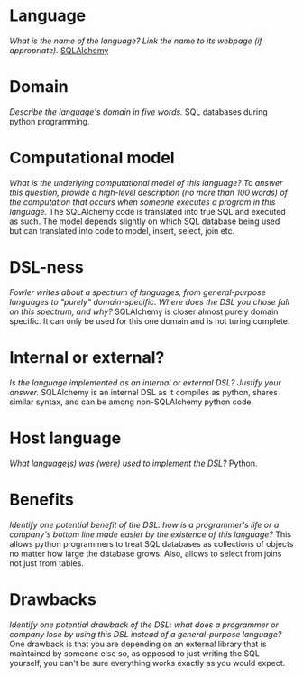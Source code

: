 # Language
_What is the name of the language? Link the name to its webpage 
(if appropriate)._
[SQLAlchemy](http://www.sqlalchemy.org)

# Domain
_Describe the language's domain in five words._
SQL databases during python programming.

# Computational model
_What is the underlying computational model of this language? To answer this 
question, provide a high-level description (no more than 100 words) of the 
computation that occurs when someone executes a program in this language._
The SQLAlchemy code is translated into true SQL and executed as such. The model depends slightly on which SQL database being used but can translated into code to model, insert, select, join etc.


# DSL-ness
_Fowler writes about a spectrum of languages, from general-purpose languages to 
"purely" domain-specific. Where does the DSL you chose fall on this spectrum, 
and why?_ 
SQLAlchemy is closer almost purely domain specific. It can only be used for this one domain and is not turing complete.


# Internal or external?
_Is the language implemented as an internal or external DSL? 
Justify your answer._
SQLAlchemy is an internal DSL as it compiles as python, shares similar syntax, and can be among non-SQLAlchemy python code.


# Host language
_What language(s) was (were) used to implement the DSL?_
Python.


# Benefits
_Identify one potential benefit of the DSL: how is a programmer's life or a 
company's bottom line made easier by the existence of this language?_
This allows python programmers to treat SQL databases as collections of objects no matter how large the database grows. Also, allows to select from joins not just from tables.


# Drawbacks
_Identify one potential drawback of the DSL: what does a programmer or company 
lose by using this DSL instead of a general-purpose language?_
One drawback is that you are depending on an external library that is maintained by someone else so, as opposed to just writing the SQL yourself, you can't be sure everything works exactly as you would expect.
